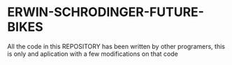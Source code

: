# ERWIN-SCHRODINGER-FUTURE-BIKES
All the code in this REPOSITORY has been written by other programers, this is only and aplication with a few modifications on that code
